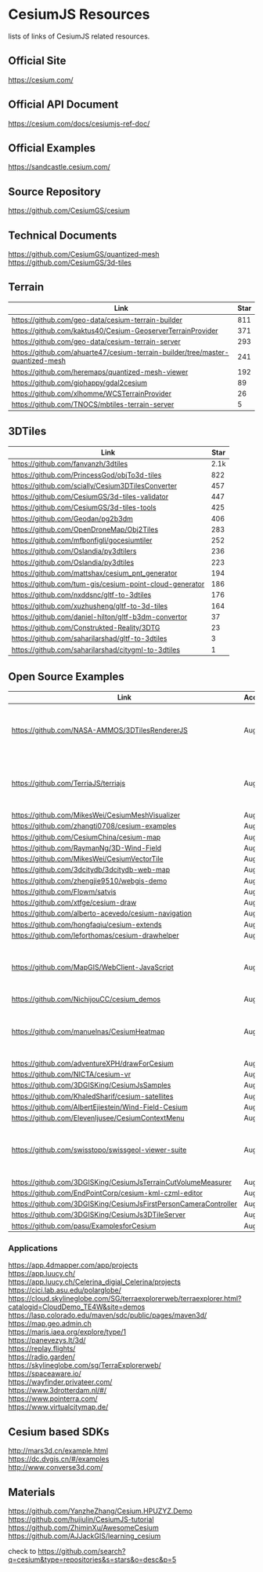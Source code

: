 # CesiumJS Resources

lists of links of CesiumJS related resources.

## Official Site

https://cesium.com/

## Official API Document

https://cesium.com/docs/cesiumjs-ref-doc/

## Official Examples

https://sandcastle.cesium.com/

## Source Repository

https://github.com/CesiumGS/cesium

## Technical Documents

https://github.com/CesiumGS/quantized-mesh  
https://github.com/CesiumGS/3d-tiles

## Terrain

| Link                                                                           | Star |
| ------------------------------------------------------------------------------ | ---- |
| https://github.com/geo-data/cesium-terrain-builder                             | 811  |
| https://github.com/kaktus40/Cesium-GeoserverTerrainProvider                    | 371  |
| https://github.com/geo-data/cesium-terrain-server                              | 293  |
| https://github.com/ahuarte47/cesium-terrain-builder/tree/master-quantized-mesh | 241  |
| https://github.com/heremaps/quantized-mesh-viewer                              | 192  |
| https://github.com/giohappy/gdal2cesium                                        | 89   |
| https://github.com/xlhomme/WCSTerrainProvider                                  | 26   |
| https://github.com/TNOCS/mbtiles-terrain-server                                | 5    |

## 3DTiles

| Link                                                    | Star |
| ------------------------------------------------------- | ---- |
| https://github.com/fanvanzh/3dtiles                     | 2.1k |
| https://github.com/PrincessGod/objTo3d-tiles            | 822  |
| https://github.com/scially/Cesium3DTilesConverter       | 457  |
| https://github.com/CesiumGS/3d-tiles-validator          | 447  |
| https://github.com/CesiumGS/3d-tiles-tools              | 425  |
| https://github.com/Geodan/pg2b3dm                       | 406  |
| https://github.com/OpenDroneMap/Obj2Tiles               | 283  |
| https://github.com/mfbonfigli/gocesiumtiler             | 252  |
| https://github.com/Oslandia/py3dtilers                  | 236  |
| https://github.com/Oslandia/py3dtiles                   | 223  |
| https://github.com/mattshax/cesium_pnt_generator        | 194  |
| https://github.com/tum-gis/cesium-point-cloud-generator | 186  |
| https://github.com/nxddsnc/gltf-to-3dtiles              | 176  |
| https://github.com/xuzhusheng/gltf-to-3d-tiles          | 164  |
| https://github.com/daniel-hilton/gltf-b3dm-convertor    | 37   |
| https://github.com/Construkted-Reality/3DTG             | 23   |
| https://github.com/saharilarshad/gltf-to-3dtiles        | 3    |
| https://github.com/saharilarshad/citygml-to-3dtiles     | 1    |

## Open Source Examples

| Link                                                             | Accessed | Star | Screenshot                                                               |
| ---------------------------------------------------------------- | -------- | ---- | ------------------------------------------------------------------------ |
| https://github.com/NASA-AMMOS/3DTilesRendererJS                  | Aug 2025 | 2k   | <img src="./Screenshot-dingo-gap-site.png"  width="200" height="100">    |
| https://github.com/TerriaJS/terriajs                             | Aug 2025 | 1.3k | <img src=""  width="200" height="100">                                   |
| https://github.com/MikesWei/CesiumMeshVisualizer                 | Aug 2025 | 741  |                                                                          |
| https://github.com/zhangti0708/cesium-examples                   | Aug 2025 | 657  |                                                                          |
| https://github.com/CesiumChina/cesium-map                        | Aug 2025 | 630  |                                                                          |
| https://github.com/RaymanNg/3D-Wind-Field                        | Aug 2025 | 461  |                                                                          |
| https://github.com/MikesWei/CesiumVectorTile                     | Aug 2025 | 437  |                                                                          |
| https://github.com/3dcitydb/3dcitydb-web-map                     | Aug 2025 | 395  |                                                                          |
| https://github.com/zhengjie9510/webgis-demo                      | Aug 2025 | 325  |                                                                          |
| https://github.com/Flowm/satvis                                  | Aug 2025 | 325  |                                                                          |
| https://github.com/xtfge/cesium-draw                             | Aug 2025 | 315  |                                                                          |
| https://github.com/alberto-acevedo/cesium-navigation             | Aug 2025 | 313  |                                                                          |
| https://github.com/hongfaqiu/cesium-extends                      | Aug 2025 | 310  |                                                                          |
| https://github.com/leforthomas/cesium-drawhelper                 | Aug 2025 | 210  |                                                                          |
| https://github.com/MapGIS/WebClient-JavaScript                   | Aug 2025 | 182  | <img src="./Screenshot-dingo-gap-site.png"  width="200" height="100">    |
| https://github.com/NichijouCC/cesium_demos                       | Aug 2025 | 164  |                                                                          |
| https://github.com/manuelnas/CesiumHeatmap                       | Aug 2025 | 163  | <img src="./Screenshot-dingo-gap-site.png"  width="200" height="100">    |
| https://github.com/adventureXPH/drawForCesium                    | Aug 2025 | 139  |                                                                          |
| https://github.com/NICTA/cesium-vr                               | Aug 2025 | 83   |                                                                          |
| https://github.com/3DGISKing/CesiumJsSamples                     | Aug 2025 | 68   |                                                                          |
| https://github.com/KhaledSharif/cesium-satellites                | Aug 2025 | 66   |                                                                          |
| https://github.com/AlbertEjiestein/Wind-Field-Cesium             | Aug 2025 | 61   |                                                                          |
| https://github.com/ElevenIjusee/CesiumContextMenu                | Aug 2025 | 51   |                                                                          |
| https://github.com/swisstopo/swissgeol-viewer-suite              | Aug 2025 | 39   | <img src="./Screenshot-swiss-geol-viewer.png"  width="200" height="100"> |
| https://github.com/3DGISKing/CesiumJsTerrainCutVolumeMeasurer    | Aug 2025 | 48   |                                                                          |
| https://github.com/EndPointCorp/cesium-kml-czml-editor           | Aug 2025 | 39   |                                                                          |
| https://github.com/3DGISKing/CesiumJsFirstPersonCameraController | Aug 2025 | 37   |                                                                          |
| https://github.com/3DGISKing/CesiumJs3DTileServer                | Aug 2025 | 31   |                                                                          |
| https://github.com/pasu/ExamplesforCesium                        | Aug 2025 | 15   |                                                                          |

### Applications

https://app.4dmapper.com/app/projects  
https://app.luucy.ch/  
https://app.luucy.ch/Celerina_digial_Celerina/projects  
https://cici.lab.asu.edu/polarglobe/  
https://cloud.skylineglobe.com/SG/terraexplorerweb/terraexplorer.html?catalogid=CloudDemo_TE4W&site=demos  
https://lasp.colorado.edu/maven/sdc/public/pages/maven3d/  
https://map.geo.admin.ch  
https://maris.iaea.org/explore/type/1  
https://panevezys.lt/3d/  
https://replay.flights/  
https://radio.garden/  
https://skylineglobe.com/sg/TerraExplorerweb/  
https://spaceaware.io/  
https://wayfinder.privateer.com/  
https://www.3drotterdam.nl/#/  
https://www.pointerra.com/  
https://www.virtualcitymap.de/

## Cesium based SDKs

http://mars3d.cn/example.html  
https://dc.dvgis.cn/#/examples  
http://www.converse3d.com/

## Materials

https://github.com/YanzheZhang/Cesium.HPUZYZ.Demo  
https://github.com/hujiulin/CesiumJS-tutorial  
https://github.com/ZhiminXu/AwesomeCesium
https://github.com/AJJackGIS/learning_cesium

check to https://github.com/search?q=cesium&type=repositories&s=stars&o=desc&p=5
